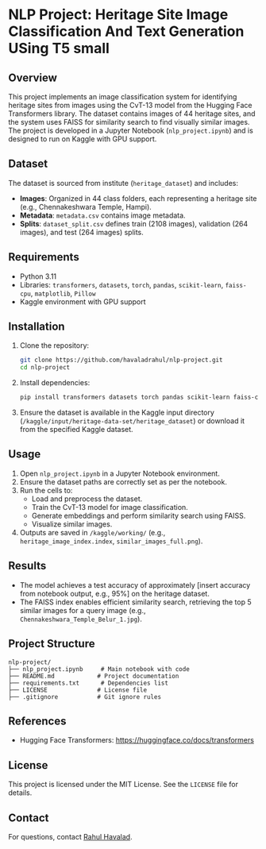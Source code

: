 # NLP Project: Heritage Site Image Classification And Text Generation USing T5 small

   ## Overview
   This project implements an image classification system for identifying heritage sites from images using the CvT-13 model from the Hugging Face Transformers library. The dataset contains images of 44 heritage sites, and the system uses FAISS for similarity search to find visually similar images. The project is developed in a Jupyter Notebook (`nlp_project.ipynb`) and is designed to run on Kaggle with GPU support.

   ## Dataset
   The dataset is sourced from institute (`heritage_dataset`) and includes:
   - **Images**: Organized in 44 class folders, each representing a heritage site (e.g., Chennakeshwara Temple, Hampi).
   - **Metadata**: `metadata.csv` contains image metadata.
   - **Splits**: `dataset_split.csv` defines train (2108 images), validation (264 images), and test (264 images) splits.

   ## Requirements
   - Python 3.11
   - Libraries: `transformers`, `datasets`, `torch`, `pandas`, `scikit-learn`, `faiss-cpu`, `matplotlib`, `Pillow`
   - Kaggle environment with GPU support

   ## Installation
   1. Clone the repository:
      ```bash
      git clone https://github.com/havaladrahul/nlp-project.git
      cd nlp-project
      ```
   2. Install dependencies:
      ```bash
      pip install transformers datasets torch pandas scikit-learn faiss-cpu matplotlib Pillow
      ```
   3. Ensure the dataset is available in the Kaggle input directory (`/kaggle/input/heritage-data-set/heritage_dataset`) or download it from the specified Kaggle dataset.

   ## Usage
   1. Open `nlp_project.ipynb` in a Jupyter Notebook environment.
   2. Ensure the dataset paths are correctly set as per the notebook.
   3. Run the cells to:
      - Load and preprocess the dataset.
      - Train the CvT-13 model for image classification.
      - Generate embeddings and perform similarity search using FAISS.
      - Visualize similar images.
   4. Outputs are saved in `/kaggle/working/` (e.g., `heritage_image_index.index`, `similar_images_full.png`).

   ## Results
   - The model achieves a test accuracy of approximately [insert accuracy from notebook output, e.g., 95%] on the heritage dataset.
   - The FAISS index enables efficient similarity search, retrieving the top 5 similar images for a query image (e.g., `Chennakeshwara_Temple_Belur_1.jpg`).

   ## Project Structure
   ```
   nlp-project/
   ├── nlp_project.ipynb     # Main notebook with code
   ├── README.md            # Project documentation
   ├── requirements.txt      # Dependencies list
   ├── LICENSE              # License file
   ├── .gitignore           # Git ignore rules
   ```

   ## References
   - Hugging Face Transformers: https://huggingface.co/docs/transformers


   ## License
   This project is licensed under the MIT License. See the `LICENSE` file for details.

   ## Contact
   For questions, contact [Rahul Havalad](mailto:havaladrahul@gmail.com).
